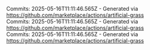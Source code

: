 Commits: 2025-05-16T11:11:46.565Z - Generated via https://github.com/marketplace/actions/artificial-grass
<br>
Commits: 2025-05-16T11:11:46.565Z - Generated via https://github.com/marketplace/actions/artificial-grass
<br>
Commits: 2025-05-16T11:11:46.565Z - Generated via https://github.com/marketplace/actions/artificial-grass
<br>
